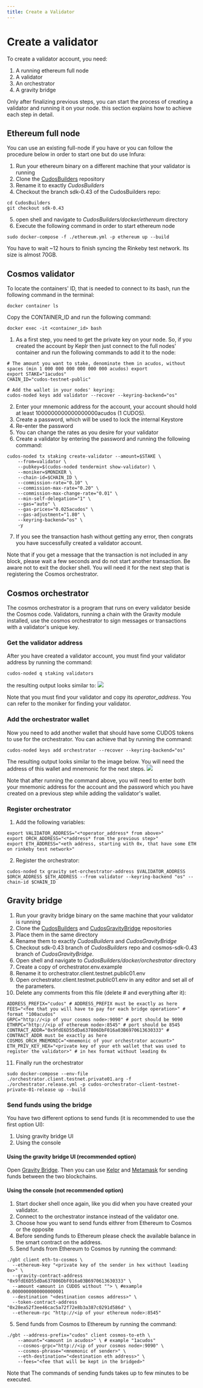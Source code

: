 ```yaml
---
title: Create a Validator
---
```


# Create a validator

To create a validator account, you need:
1. A running ethereum full node
2. A validator
3. An orchestrator
4. A gravity bridge

Only after finalizing previous steps, you can start the process of creating a validator and running it on your node. this section explains how to achieve each step in detail.

## Ethereum full node

You can use an existing full-node if you have or you can follow the procedure below in order to start one but do use Infura:
1. Run your ethereum binary on a different machine that your validator is running
2. Clone the [CudosBuilders](https://github.com/CudoVentures/cudos-builders) repository
3. Rename it to exactly _CudosBuilders_
4. Checkout the branch sdk-0.43 of the CudosBuilders repo:
```
cd CudosBuilders
git checkout sdk-0.43
```
5. open shell and navigate to _CudosBuilders/docker/ethereum_ directory
6. Execute the following command in order to start ethereum node
```
sudo docker-compose -f ./ethereum.yml -p ethereum up --build
```

You have to wait ~12 hours to finish syncing the Rinkeby test network. Its size is almost 70GB.

## Cosmos validator

To locate the containers' ID, that is needed to connect to its bash, run the following command in the terminal:
```
docker container ls
```
Copy the CONTAINER_ID and run the following command:
```
docker exec -it <container_id> bash
```

1. As a first step, you need to get the private key on your node. So, if you created the account by Keplr then just connect to the full nodes' container and run the following commands to add it to the node:
```
# The amount you want to stake, denominate them in acudos, without spaces (min 1 000 000 000 000 000 000 acudos) export
export STAKE="1acudos"
CHAIN_ID="cudos-testnet-public"

# Add the wallet in your nodes' keyring:
cudos-noded keys add validator --recover --keyring-backend="os"
```
2. Enter your mnemonic address for the account, your account should hold at least 1000000000000000000acudos (1 CUDOS).
3. Create a password, which will be used to lock the internal Keystore
4. Re-enter the password
5. You can change the rates as you desire for your validator
6. Create a validator by entering the password and running the following command:
```
cudos-noded tx staking create-validator --amount=$STAKE \
    --from=validator \
    --pubkey=$(cudos-noded tendermint show-validator) \
    --moniker=$MONIKER \
    --chain-id=$CHAIN_ID \
    --commission-rate="0.10" \
    --commission-max-rate="0.20" \
    --commission-max-change-rate="0.01" \
    --min-self-delegation="1" \
    --gas="auto" \
    --gas-prices="0.025acudos" \
    --gas-adjustment="1.80" \
    --keyring-backend="os" \
    -y
```
7. If you see the transaction hash without getting any error, then congrats you have successfully created a validator account.

Note that if you get a message that the transaction is not included in any block, please wait a few seconds and do not start another transaction. Be aware not to exit the docker shell. You will need it for the next step that is registering the Cosmos orchestrator.

## Cosmos orchestrator

The cosmos orchestrator is a program that runs on every validator beside the Cosmos code. Validators, running a chain with the Gravity module installed, use the cosmos orchestrator to sign messages or transactions with a validator's unique key.

### Get the validator address

After you have created a validator account, you must find your validator address by running the command:
```
cudos-noded q staking validators
```

the resulting output looks similar to:
![](./Cosmos-orchestrator1.png)

Note that you must find your validator and copy its _operator_address_. You can refer to the moniker for finding your validator.

### Add the orchestrator wallet

Now you need to add another wallet that should have some CUDOS tokens to use for the orchestrator. You can achieve that by running the command:
```
cudos-noded keys add orchestrator --recover --keyring-backend="os"
```
The resulting output looks similar to the image below. You will need the address of this wallet and mnemonic for the next steps.
![](./Cosmos-orchestrator2.png)

Note that after running the command above, you will need to enter both your mnemonic address for the account and the password which you have created on a previous step while adding the validator's wallet.

### Register orchestrator

1. Add the following variables:
```
export VALIDATOR_ADDRESS="<*operator_address* from above>"
export ORCH_ADDRESS="<*address* from the previous step>"
export ETH_ADDRESS="<eth address, starting with 0x, that have some ETH on rinkeby test network>"
```
2. Register the orchestrator:
```
cudos-noded tx gravity set-orchestrator-address $VALIDATOR_ADDRESS $ORCH_ADDRESS $ETH_ADDRESS --from validator --keyring-backend "os" --chain-id $CHAIN_ID
```

## Gravity bridge

1. Run your gravity bridge binary on the same machine that your validator is running
2. Clone the [CudosBuilders](https://github.com/CudoVentures/cudos-builders) and [CudosGravityBridge](https://github.com/CudoVentures/cosmos-gravity-bridge) repositories
3. Place them in the same directory
4. Rename them to exactly _CudosBuilders_ and _CudosGravityBridge_
5. Checkout sdk-0.43 branch of _CudosBuilders_ repo and cosmos-sdk-0.43 branch of _CudosGravityBridge_.
6. Open shell and navigate to _CudosBuilders/docker/orchestrator_ directory
7. Create a copy of orchestrator.env.example
8. Rename it to orchestrator.client.testnet.public01.env
9. Open orchestrator.client.testnet.public01.env in any editor and set all of the parameters.
10. Delete any comments from this file (delete # and everything after it):
```
ADDRESS_PREFIX="cudos" # ADDRESS_PREFIX must be exactly as here
FEES="<fee that you will have to pay for each bridge operation>" # format "100acudos"
GRPC="http://<ip of your cosmos node>:9090" # port should be 9090
ETHRPC="http://<ip of ethereum node>:8545" # port should be 8545
CONTRACT_ADDR="0x9fdE6D55dDa637806DbF016a03B6970613630333" # CONTRACT_ADDR must be exactly as here
COSMOS_ORCH_MNEMONIC="<mnemonic of your orchestrator account>"
ETH_PRIV_KEY_HEX="<private key of your eth wallet that was used to register the validator>" # in hex format without leading 0x
```
11. Finally run the orchestrator
```
sudo docker-compose --env-file ./orchestrator.client.testnet.private01.arg -f ./orchestrator.release.yml -p cudos-orchestrator-client-testnet-private-01-release up --build
```

### Send funds using the bridge

You have two different options to send funds (it is recommended to use the first option UI):
1. Using gravity bridge UI
2. Using the console

#### Using the gravity bridge UI (recommended option)

Open [Gravity Bridge](http://35.192.177.142:4000/). Then you can use [Kelpr](https://wallet.keplr.app/) and [Metamask](https://metamask.io/) for sending funds between the two blockchains.

#### Using the console (not recommended option)

1. Start docker shell once again, like you did when you have created your validator.
2. Connect to the orchestrator instance instead of the validator one.
3. Choose how you want to send funds eithrer from Ethereum to Cosmos or the opposite
4. Before sending funds to Ethereum please check the available balance in the smart contract on the address.
4. Send funds from Ethereum to Cosmos by running the command:
```
./gbt client eth-to-cosmos \
  --ethereum-key "<private key of the sender in hex without leading 0x>" \
  --gravity-contract-address "0x9fdE6D55dDa637806DbF016a03B6970613630333" \
  --amount <amount in CUDOS without ""> \ #example 0.0000000000000000001
  --destination "<destination cosmos address>" \
  --token-contract-address "0x28ea52f3ee46cac5a72f72e8b3a387c0291d586d" \
  --ethereum-rpc "http://<ip of your ethereum node>:8545"
```
5. Send funds from Cosmos to Ethereum by running the command:
```
./gbt --address-prefix="cudos" client cosmos-to-eth \
    --amount="<amount in acudos>" \ # example "1acudos"
    --cosmos-grpc="http://<ip of your cosmos node>:9090" \
    --cosmos-phrase="<mnemonic of sender>" \
    --eth-destination="<destination eth address>" \
    --fees="<fee that will be kept in the bridged>"
```

Note that The commands of sending funds takes up to few minutes to be executed.
